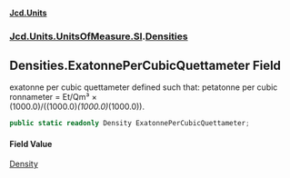 #### [Jcd.Units](index.md 'index')
### [Jcd.Units.UnitsOfMeasure.SI](Jcd.Units.UnitsOfMeasure.SI.md 'Jcd.Units.UnitsOfMeasure.SI').[Densities](Densities.md 'Jcd.Units.UnitsOfMeasure.SI.Densities')

## Densities.ExatonnePerCubicQuettameter Field

exatonne per cubic quettameter defined such that: petatonne per cubic ronnameter = Et/Qm³ ×  
(1000.0)/((1000.0)*(1000.0)*(1000.0)).

```csharp
public static readonly Density ExatonnePerCubicQuettameter;
```

#### Field Value
[Density](Density.md 'Jcd.Units.UnitTypes.Density')